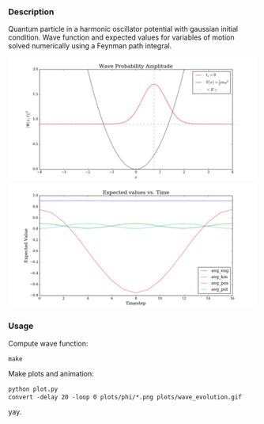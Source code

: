 ### Description
Quantum particle in a harmonic oscillator potential with gaussian initial condition. Wave function and expected values for variables of motion solved numerically using a Feynman path integral.

![alt text](plots/wave_evolution.gif)
![alt text](plots/expected.png)

### Usage

Compute wave function:

	make

Make plots and animation:

	python plot.py
	convert -delay 20 -loop 0 plots/phi/*.png plots/wave_evolution.gif


yay.